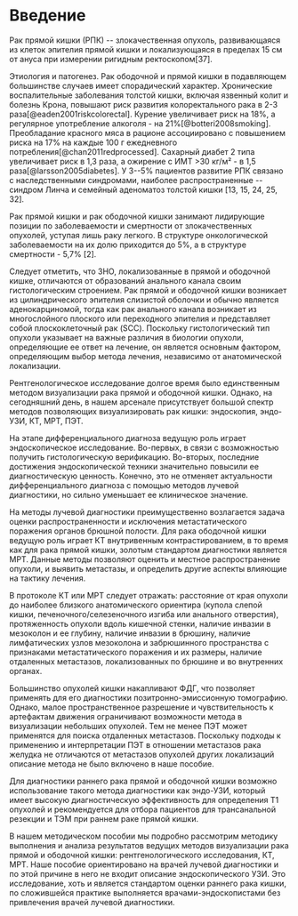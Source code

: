 # Введение

Рак прямой кишки (РПК) -- злокачественная опухоль, развивающаяся из клеток эпителия прямой кишки и локализующаяся в пределах 15 см от ануса при измерении ригидным ректоскопом\[37\].

Этиология и патогенез. Рак ободочной и прямой кишки в подавляющем большинстве случаев имеет спорадический характер. Хронические воспалительные заболевания толстой кишки, включая язвенный колит и болезнь Крона, повышают риск развития колоректального рака в 2-3 раза\[@eaden2001riskcolorectal\]. Курение увеличивает риск на 18%, а регулярное употребление алкоголя - на 21%\[@botteri2008smoking\]. Преобладание красного мяса в рационе ассоциировано с повышением риска на 17% на каждые 100 г ежедневного потребления\[@chan2011redprocessed\]. Сахарный диабет 2 типа увеличивает риск в 1,3 раза, а ожирение с ИМТ \>30 кг/м² - в 1,5 раза\[@larsson2005diabetes\]. У 3--5% пациентов развитие РПК связано с наследственными синдромами, наиболее распространенные -- синдром Линча и семейный аденоматоз толстой кишки \[13, 15, 24, 25, 32\].

Рак прямой кишки и рак ободочной кишки занимают лидирующие позиции по заболеваемости и смертности от злокачественных опухолей, уступая лишь раку легкого. В структуре онкологической заболеваемости на их долю приходится до 5%, а в структуре смертности - 5,7% \[2\].

Следует отметить, что ЗНО, локализованные в прямой и ободочной кишке, отличаются от образований анального канала своим гистологическим строением. Рак прямой и ободочной кишки возникает из цилиндрического эпителия слизистой оболочки и обычно является аденокарциномой, тогда как рак анального канала возникает из многослойного плоского или переходного эпителия и представляет собой плоскоклеточный рак (SCC). Поскольку гистологический тип опухоли указывает на важные различия в биологии опухоли, определяющие ее ответ на лечение, он является основным фактором, определяющим выбор метода лечения, независимо от анатомической локализации.

Рентгенологическое исследование долгое время было единственным методом визуализации рака прямой и ободочной кишки. Однако, на сегодняшний день, в нашем арсенале присутствует большой спектр методов позволяющих визуализировать рак кишки: эндоскопия, эндо-УЗИ, КТ, МРТ, ПЭТ.

На этапе дифференциального диагноза ведущую роль играет эндоскопическое исследование. Во-первых, в связи с возможностью получить гистологическую верификацию. Во-вторых, последние достижения эндоскопической техники значительно повысили ее диагностическую ценность. Конечно, это не отменяет актуальности дифференциального диагноза с помощью методов лучевой диагностики, но сильно уменьшает ее клиническое значение.

На методы лучевой диагностики преимущественно возлагается задача оценки распространенности и исключения метастатического поражения органов брюшной полости. Для рака ободочной кишки ведущую роль играет КТ внутривенным контрастированием, в то время как для рака прямой кишки, золотым стандартом диагностики является МРТ. Данные методы позволяют оценить и местное распространение опухоли, и выявить метастазы, и определить другие аспекты влияющие на тактику лечения.

В протоколе КТ или МРТ следует отражать: расстояние от края опухоли до наиболее близкого анатомического ориентира (купола слепой кишки, печеночного/селезеночного изгиба или анального отверстия), протяженность опухоли вдоль кишечной стенки, наличие инвазии в мезоколон и ее глубину, наличие инвазии в брюшину, наличие лимфатических узлов мезоколона и забрюшинного пространства с признаками метастатического поражения и их размеры, наличие отдаленных метастазов, локализованных по брюшине и во внутренних органах.

Большинство опухолей кишки накапливают ФДГ, что позволяет применять для его диагностики позитронно-эмиссионную томографию. Однако, малое пространственное разрешение и чувствительность к артефактам движения ограничивают возможности метода в визуализации небольших опухолей. Тем не менее ПЭТ может применятся для поиска отдаленных метастазов. Поскольку подходы к применению и интерпретации ПЭТ в отношении метастазов рака желудка не отличаются от метастазов опухолей других локализаций описание метода не было включено в наше пособие.

Для диагностики раннего рака прямой и ободочной кишки возможно использование такого метода диагностики как эндо-УЗИ, который имеет высокую диагностическую эффективность для определения Т1 опухолей и рекомендуется для отбора пациентов для трансанальной резекции и ТЭМ при раннем раке прямой кишки.

В нашем методическом пособии мы подробно рассмотрим методику выполнения и анализа результатов ведущих методов визуализации рака прямой и ободочной кишки: рентгенологического исследования, КТ, МРТ. Наше пособие ориентировано на врачей лучевой диагностики и по этой причине в него не входит описание эндоскопического УЗИ. Это исследование, хоть и является стандартом оценки раннего рака кишки, по сложившейся практике выполняется врачами-эндоскопистами без привлечения врачей лучевой диагностики.

